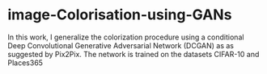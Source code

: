 # image-Colorisation-using-GANs

In this work, I generalize the colorization procedure using a conditional Deep Convolutional Generative Adversarial Network (DCGAN) as as suggested by Pix2Pix. The network is trained on the datasets CIFAR-10 and Places365
